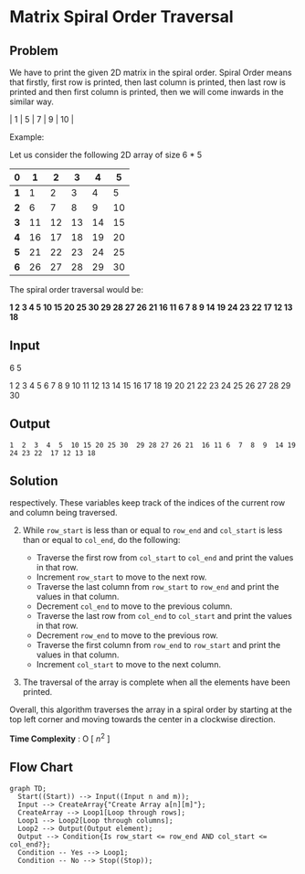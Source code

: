 # Matrix Spiral Order Traversal

## Problem

We have to print the given 2D matrix in the spiral order. Spiral Order means that firstly, first row is printed, then last column is printed, then last row is printed and then first column is printed, then we will come inwards in the similar way.

|  1 |  5 |  7 |  9 | 10 |

Example:  

Let us consider the following 2D array of size 6 * 5

|  0   |  1 |  2 |  3 |  4 |  5 |
|-----|----|----|----|----|----|
|   **1** |  1 |  2 |  3 |  4 |  5 |
|   **2** |  6 |  7 |  8 |  9 | 10 |
|   **3** | 11 | 12 | 13 | 14 | 15 |
|   **4** | 16 | 17 | 18 | 19 | 20 |
|   **5** | 21 | 22 | 23 | 24 | 25 |
|   **6** | 26 | 27 | 28 | 29 | 30 |


The spiral order traversal would be:

**1  2  3  4  5  10 15 20 25 30  29 28 27 26 21  16 11 6  7  8  9  14 19 24 23 22  17 12 13 18**

## Input

6 5

1 2 3 4 5
6 7 8 9 10
11 12 13 14 15
16 17 18 19 20
21 22 23 24 25
26 27 28 29 30

## Output

	
``1  2  3  4  5  10 15 20 25 30  29 28 27 26 21  16 11 6  7  8  9  14 19 24 23 22  17 12 13 18``

## Solution

respectively. These variables keep track of the indices of the current row and column being traversed.

2.  While `row_start` is less than or equal to `row_end` and `col_start` is less than or equal to `col_end`, do the following:

    -   Traverse the first row from `col_start` to `col_end` and print the values in that row.
    -   Increment `row_start` to move to the next row.
    -   Traverse the last column from `row_start` to `row_end` and print the values in that column.
    -   Decrement `col_end` to move to the previous column.
    -   Traverse the last row from `col_end` to `col_start` and print the values in that row.
    -   Decrement `row_end` to move to the previous row.
    -   Traverse the first column from `row_end` to `row_start` and print the values in that column.
    -   Increment `col_start` to move to the next column.
3.  The traversal of the array is complete when all the elements have been printed.

Overall, this algorithm traverses the array in a spiral order by starting at the top left corner and moving towards the center in a clockwise direction.

**Time Complexity** : O [ $n^{2}$ ]

## Flow Chart

```mermaid
graph TD;
  Start((Start)) --> Input((Input n and m));
  Input --> CreateArray{"Create Array a[n][m]"};
  CreateArray --> Loop1[Loop through rows];
  Loop1 --> Loop2[Loop through columns];
  Loop2 --> Output(Output element);
  Output --> Condition{Is row_start <= row_end AND col_start <= col_end?};
  Condition -- Yes --> Loop1;
  Condition -- No --> Stop((Stop));
```
